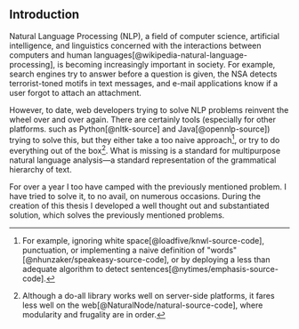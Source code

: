 ## Introduction

Natural Language Processing (NLP), a field of computer science, artificial intelligence, and linguistics concerned with the interactions between computers and human languages[@wikipedia-natural-language-processing], is becoming increasingly important in society. For example, search engines try to answer before a question is given, the NSA detects terrorist-toned motifs in text messages, and e-mail applications know if a user forgot to attach an attachment.

However, to date, web developers trying to solve NLP problems reinvent the wheel over and over again. There are certainly tools (especially for other platforms. such as Python[@nltk-source] and Java[@opennlp-source]) trying to solve this, but they either take a too naive approach[^2], or try to do everything out of the box[^3]. What is missing is a standard for multipurpose natural language analysis—a standard representation of the grammatical hierarchy of text.

For over a year I too have camped with the previously mentioned problem. I have tried to solve it, to no avail, on numerous occasions. During the creation of this thesis I developed a well thought out and substantiated solution, which solves the previously mentioned problems.

[^2]: For example, ignoring white space[@loadfive/knwl-source-code], punctuation, or implementing a naive definition of "words"[@nhunzaker/speakeasy-source-code], or by deploying a less than adequate algorithm to detect sentences[@nytimes/emphasis-source-code].

[^3]: Although a do-all library works well on server-side platforms, it fares less well on the web[@NaturalNode/natural-source-code], where modularity and frugality are in order.
